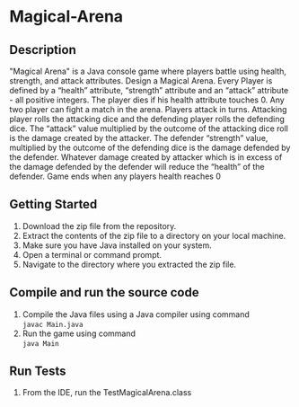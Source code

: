 # Magical-Arena

## Description
"Magical Arena" is a Java console game where players battle using health, strength, and attack attributes. Design a Magical Arena. Every Player is defined by a “health” attribute, “strength” attribute and an “attack” attribute - all positive integers. The player dies if his health attribute touches 0.
Any two player can fight a match in the arena. Players attack in turns. Attacking player rolls the attacking dice and the defending player rolls the defending dice. The “attack”  value multiplied by the outcome of the  attacking dice roll is the damage created by the attacker. The defender “strength” value, multiplied by the outcome of the defending dice is the damage defended by the defender. Whatever damage created by attacker which is in excess of the damage defended by the defender will reduce the “health” of the defender. Game ends when any players health reaches 0

## Getting Started
1. Download the zip file from the repository.
2. Extract the contents of the zip file to a directory on your local machine.
3. Make sure you have Java installed on your system.
4. Open a terminal or command prompt.
5. Navigate to the directory where you extracted the zip file.

## Compile and run the source code
1. Compile the Java files using a Java compiler using command <br>
   `javac Main.java`
1. Run the game using command <br>
   `java Main`

## Run Tests
1. From the IDE, run the TestMagicalArena.class